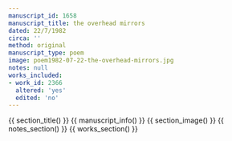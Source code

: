 ```yaml
---
manuscript_id: 1658
manuscript_title: the overhead mirrors
dated: 22/7/1982
circa: ''
method: original
manuscript_type: poem
image: poem1982-07-22-the-overhead-mirrors.jpg
notes: null
works_included:
- work_id: 2366
  altered: 'yes'
  edited: 'no'
---
```


{{ section_title() }}
{{ manuscript_info() }}
{{ section_image() }}
{{ notes_section() }}
{{ works_section() }}
